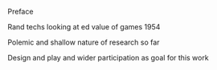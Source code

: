 Preface

Rand techs looking at ed value of games 1954

Polemic and shallow nature of research so far

Design and play and wider participation as goal for this work 